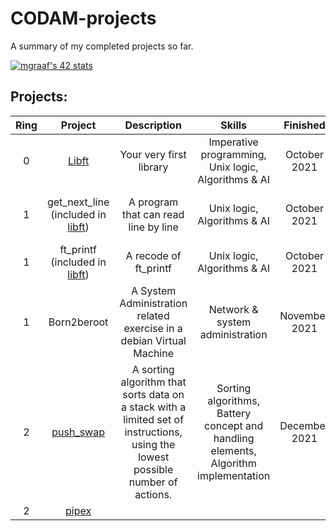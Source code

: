 # CODAM-projects
A summary of my completed projects so far.

[![mgraaf's 42 stats](https://badge42.vercel.app/api/v2/cl8kigvn400730hjwbzdxbs83/stats?cursusId=21&coalitionId=58)](https://github.com/JaeSeoKim/badge42)

## Projects:

| Ring | Project | Description | Skills | Finished | Final Grade |
|:----:|:-------:|:-----------:|:------:|:--------:|:-----------:|
|0|[Libft](https://github.com/maiadegraaf/libft)|Your very first library| Imperative programming, Unix logic, Algorithms & AI|October 2021|[![mgraaf's 42 Libft Score](https://badge42.vercel.app/api/v2/cl8kigvn400730hjwbzdxbs83/project/2365202)](https://github.com/JaeSeoKim/badge42)|
|1|get_next_line (included in [libft](https://github.com/maiadegraaf/libft))|A program that can read line by line|Unix logic, Algorithms & AI|October 2021|[![mgraaf's 42 get_next_line Score](https://badge42.vercel.app/api/v2/cl8kigvn400730hjwbzdxbs83/project/2378741)](https://github.com/JaeSeoKim/badge42)|
|1|ft_printf (included in [libft](https://github.com/maiadegraaf/libft))|A recode of ft_printf|Unix logic, Algorithms & AI|October 2021|[![mgraaf's 42 ft_printf Score](https://badge42.vercel.app/api/v2/cl8kigvn400730hjwbzdxbs83/project/2378740)](https://github.com/JaeSeoKim/badge42)|
|1|Born2beroot|A System Administration related exercise in a debian Virtual Machine|Network & system administration|November 2021|[![mgraaf's 42 Born2beroot Score](https://badge42.vercel.app/api/v2/cl8kigvn400730hjwbzdxbs83/project/2378739)](https://github.com/JaeSeoKim/badge42)|
|2|[push_swap](https://github.com/maiadegraaf/push_swap)|A sorting algorithm that sorts data on a stack with a limited set of instructions, using the lowest possible number of actions.|Sorting algorithms, Battery concept and handling elements, Algorithm implementation|December 2021|[![mgraaf's 42 push_swap Score](https://badge42.vercel.app/api/v2/cl8kigvn400730hjwbzdxbs83/project/2423772)](https://github.com/JaeSeoKim/badge42)|
|2|[pipex](https://github.com/maiadegraaf/pipex)|
